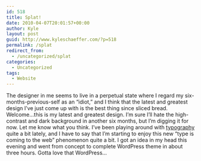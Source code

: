 ```yaml
---
id: 518
title: Splat!
date: 2010-04-07T20:01:57+00:00
author: Kyle
layout: post
guid: http://www.kyleschaeffer.com/?p=518
permalink: /splat
redirect_from:
  - /uncategorized/splat
categories:
  - Uncategorized
tags:
  - Website
---
```

The designer in me seems to live in a perpetual state where I regard my six-months-previous-self as an “idiot,” and I think that the latest and greatest design I’ve just come up with is the best thing since sliced bread. Welcome&hellip;this is my latest and greatest design. I’m sure I’ll hate the high-contrast and dark background in another six months, but I’m digging it for now. Let me know what you think. I’ve been playing around with [typography](http://typekit.com/) quite a bit lately, and I have to say that I’m starting to enjoy this new “type is coming to the web” phenomenon quite a bit. I got an idea in my head this evening and went from concept to complete WordPress theme in about three hours. Gotta love that WordPress&hellip;

